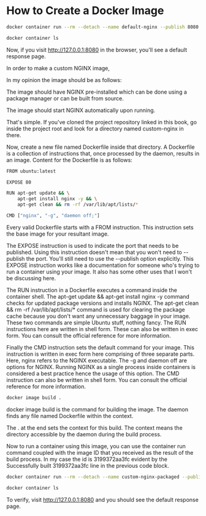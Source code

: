 # How to Create a Docker Image
```bash
docker container run --rm --detach --name default-nginx --publish 8080:80 nginx

docker container ls
```

Now, if you visit http://127.0.0.1:8080 in the browser, you'll see a default response page.

In order to make a custom NGINX image, 

In my opinion the image should be as follows:

The image should have NGINX pre-installed which can be done using a package manager or can be built from source.

The image should start NGINX automatically upon running.

That's simple. If you've cloned the project repository linked in this book, go inside the project root and look for a directory named custom-nginx in there.

Now, create a new file named Dockerfile inside that directory. A Dockerfile is a collection of instructions that, once processed by the daemon, results in an image. Content for the Dockerfile is as follows:
```bash
FROM ubuntu:latest

EXPOSE 80

RUN apt-get update && \
    apt-get install nginx -y && \
    apt-get clean && rm -rf /var/lib/apt/lists/*

CMD ["nginx", "-g", "daemon off;"]
```
Every valid Dockerfile starts with a FROM instruction. This instruction sets the base image for your resultant image. 

The EXPOSE instruction is used to indicate the port that needs to be published. Using this instruction doesn't mean that you won't need to --publish the port. You'll still need to use the --publish option explicitly. This EXPOSE instruction works like a documentation for someone who's trying to run a container using your image. It also has some other uses that I won't be discussing here.

The RUN instruction in a Dockerfile executes a command inside the container shell. The apt-get update && apt-get install nginx -y command checks for updated package versions and installs NGINX. The apt-get clean && rm -rf /var/lib/apt/lists/* command is used for clearing the package cache because you don't want any unnecessary baggage in your image. These two commands are simple Ubuntu stuff, nothing fancy. The RUN instructions here are written in shell form. These can also be written in exec form. You can consult the official reference for more information.

Finally the CMD instruction sets the default command for your image. This instruction is written in exec form here comprising of three separate parts. Here, nginx refers to the NGINX executable. The -g and daemon off are options for NGINX. Running NGINX as a single process inside containers is considered a best practice hence the usage of this option. The CMD instruction can also be written in shell form. You can consult the official reference for more information.

```bash
docker image build .
```


docker image build is the command for building the image. The daemon finds any file named Dockerfile within the context.

The . at the end sets the context for this build. The context means the directory accessible by the daemon during the build process.

Now to run a container using this image, you can use the container run command coupled with the image ID that you received as the result of the build process. In my case the id is 3199372aa3fc evident by the Successfully built 3199372aa3fc line in the previous code block.
```bash
docker container run --rm --detach --name custom-nginx-packaged --publish 8080:80 3199372aa3fc

docker container ls
```


To verify, visit http://127.0.0.1:8080 and you should see the default response page.